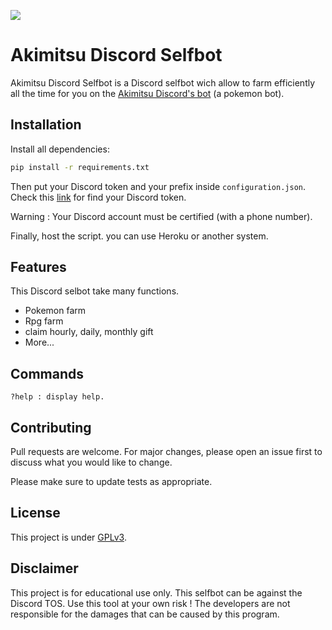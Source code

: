![](https://img.shields.io/github/repo-size/Darkempire78/Akimitsu-Discord-Selfbot)

# Akimitsu Discord Selfbot

Akimitsu Discord Selfbot is a Discord selfbot wich allow to farm efficiently all the time for you on the [Akimitsu Discord's bot](https://fr.akimitsu.xyz/) (a pokemon bot).

## Installation

Install all dependencies:

```bash
pip install -r requirements.txt
```
Then put your Discord token and your prefix inside `configuration.json`. 
Check this [link](https://www.youtube.com/watch?v=xuB1WQVM3R8) for find your Discord token.

Warning : Your Discord account must be certified (with a phone number).

Finally, host the script. you can use Heroku or another system.

## Features

This Discord selbot take many functions.

* Pokemon farm
* Rpg farm
* claim hourly, daily, monthly gift
* More...

## Commands

```
?help : display help.
```

## Contributing

Pull requests are welcome. For major changes, please open an issue first to discuss what you would like to change.

Please make sure to update tests as appropriate.


## License

This project is under [GPLv3](https://github.com/Darkempire78/Akimitsu-Discord-Selfbot/blob/master/LICENSE).

## Disclaimer

This project is for educational use only. This selfbot can be against the Discord TOS. Use this tool at your own risk ! 
The developers are not responsible for the damages that can be caused by this program. 
